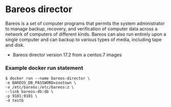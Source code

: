 # Bareos director

Bareos is a set of computer programs that permits the system administrator to manage backup, recovery, and verification of computer data across a network of computers of different kinds. Bareos can also run entirely upon a single computer and can backup to various types of media, including tape and disk. 

- Bareos director version 17.2 from a centos:7 images

### Example docker run statement

```
$ docker run --name bareos-director \
-e BAREOS_DB_PASSWORD=zootown \
-v /etc/bareos:/etc/bareos:z \
--link bareos-db:db \
-p 9101:9101 \
-d testb
```


